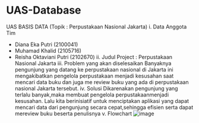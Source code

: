 # UAS-Database
UAS BASIS DATA (Topik : Perpustakaan Nasional Jakarta)
i. Data Anggota Tim
  - Diana Eka Putri (2100041)
  - Muhamad Khalid (2105716)
  - Reisha Oktaviani Putri (2102670)
ii. Judul Project : Perpustakaan Nasional Jakarta
iii. Problem yang akan diselesaikan
      Banyaknya pengunjung yang datang ke perpustakaan nasional di Jakarta ini mengakibatkan pengelola perpustakaan menjadi kesusahan saat mencari data buku dan juga me       review buku yang ada di perpustakaan nasional Jakarta tersebut.
iv. Solusi
    Dikarenakan pengunjung yang terlalu banyak,maka membuat pengelola perpustakaanmenjadi kesusahan. Lalu kita berinisiatif untuk menciptakan aplikasi yang dapat mencari     data dari pengunjung secara cepat,sehingga efisien serta dapat mereview buku beserta penulisnya
v. Flowchart
   ![image](https://user-images.githubusercontent.com/105486813/173183481-08b4429a-f08a-4790-8c55-6f880a864aad.png)
